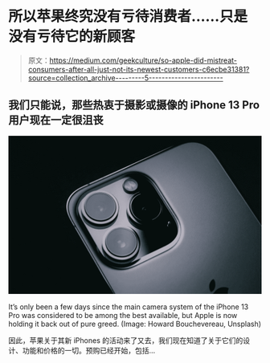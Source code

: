 # 所以苹果终究没有亏待消费者……只是没有亏待它的新顾客

> 原文：<https://medium.com/geekculture/so-apple-did-mistreat-consumers-after-all-just-not-its-newest-customers-c6ecbe31381?source=collection_archive---------5----------------------->

## 我们只能说，那些热衷于摄影或摄像的 iPhone 13 Pro 用户现在一定很沮丧

![](img/fcfd0ea92c3838c039858d5edf73611c.png)

It’s only been a few days since the main camera system of the iPhone 13 Pro was considered to be among the best available, but Apple is now holding it back out of pure greed. (Image: Howard Bouchevereau, Unsplash)

因此，苹果关于其新 iPhones 的活动来了又去，我们现在知道了关于它们的设计、功能和价格的一切。预购已经开始，包括…